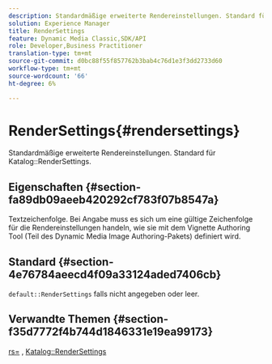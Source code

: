 ```yaml
---
description: Standardmäßige erweiterte Rendereinstellungen. Standard für Katalog-RenderSettings.
solution: Experience Manager
title: RenderSettings
feature: Dynamic Media Classic,SDK/API
role: Developer,Business Practitioner
translation-type: tm+mt
source-git-commit: d0bc88f55f857762b3bab4c76d1e3f3dd2733d60
workflow-type: tm+mt
source-wordcount: '66'
ht-degree: 6%

---
```



# RenderSettings{#rendersettings}

Standardmäßige erweiterte Rendereinstellungen. Standard für Katalog::RenderSettings.

## Eigenschaften {#section-fa89db09aeeb420292cf783f07b8547a}

Textzeichenfolge. Bei Angabe muss es sich um eine gültige Zeichenfolge für die Rendereinstellungen handeln, wie sie mit dem Vignette Authoring Tool (Teil des Dynamic Media Image Authoring-Pakets) definiert wird.

## Standard {#section-4e76784aeecd4f09a33124aded7406cb}

`default::RenderSettings` falls nicht angegeben oder leer.

## Verwandte Themen {#section-f35d7772f4b744d1846331e19ea99173}

[rs=](../../../../../ir-api/http-protocol/image-rendering-api-ref/c-ir-http-protocol-ref/c-ir-http-protocol-command-reference/r-ir-rs.md#reference-d20cefaaa6cd4f449d1591c87959b4cf) ,  [Katalog::RenderSettings](../../../../../ir-api/material-cat/image-rendering-api-ref/c-ir-material-catalog/c-ir-attributes-reference/r-ir-rendersettings.md#reference-f3ae5e18095d40b2a8edef957dd82fbd)
